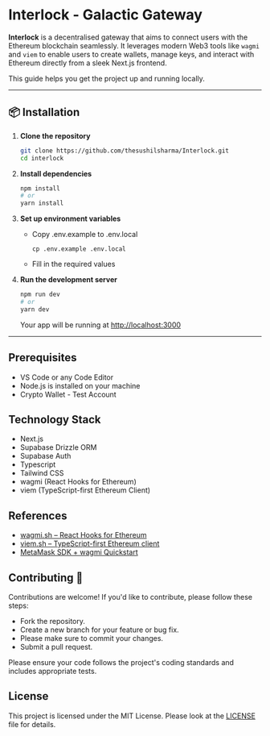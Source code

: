 # Interlock - Galactic Gateway

**Interlock** is a decentralised gateway that aims to connect users with the Ethereum blockchain seamlessly. It leverages modern Web3 tools like `wagmi` and `viem` to enable users to create wallets, manage keys, and interact with Ethereum directly from a sleek Next.js frontend.

This guide helps you get the project up and running locally.

---

## 📦 Installation

1. **Clone the repository**

   ```bash
   git clone https://github.com/thesushilsharma/Interlock.git
   cd interlock
   ```

2. **Install dependencies**

   ```bash
   npm install
   # or
   yarn install
   ```

3. **Set up environment variables**
   
   - Copy .env.example to .env.local
     
     ```cp .env.example .env.local```

   - Fill in the required values 

   

5. **Run the development server**

   ```bash
   npm run dev
   # or
   yarn dev
   ```

   Your app will be running at [http://localhost:3000](http://localhost:3000)

---

## Prerequisites

- VS Code or any Code Editor
- Node.js is installed on your machine
- Crypto Wallet - Test Account

## Technology Stack

- Next.js
- Supabase Drizzle ORM
- Supabase Auth
- Typescript
- Tailwind CSS
- wagmi (React Hooks for Ethereum)
- viem (TypeScript-first Ethereum Client)

## References

- [wagmi.sh – React Hooks for Ethereum](https://wagmi.sh)
- [viem.sh – TypeScript-first Ethereum client](https://viem.sh)
- [MetaMask SDK + wagmi Quickstart](https://docs.metamask.io/sdk/quickstart/javascript-wagmi)

## Contributing 🤝

Contributions are welcome! If you'd like to contribute, please follow these steps:
- Fork the repository.
- Create a new branch for your feature or bug fix.
- Please make sure to commit your changes.
- Submit a pull request.

Please ensure your code follows the project's coding standards and includes appropriate tests.


## License

This project is licensed under the MIT License. Please look at the [LICENSE](LICENSE) file for details.
